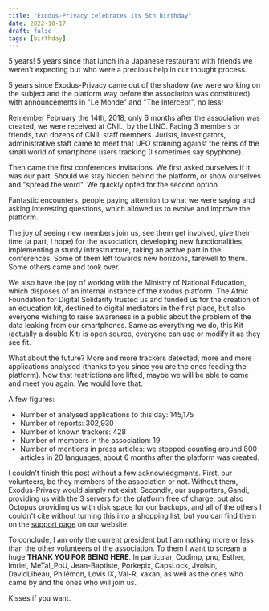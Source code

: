 ```yaml
---
title: "Exodus-Privacy celebrates its 5th birthday"
date: 2022-10-17
draft: false
tags: [birthday]
---
```


5 years! 5 years since that lunch in a Japanese restaurant with friends we weren't expecting but who were a precious help in our thought process.

5 years since Exodus-Privacy came out of the shadow (we were working on the subject and the platform way before the association was constituted) with announcements in "Le Monde" and "The Intercept", no less!

Remember February the 14th, 2018, only 6 months after the association was created, we were received at CNIL, by the LINC. Facing 3 members or friends, two dozens of CNIL staff members. Jurists, investigators, administrative staff came to meet that UFO straining against the reins of the small world of smartphone users tracking (I sometimes say spyphone).

Then came the first conferences invitations. We first asked ourselves if it was our part. Should we stay hidden behind the platform, or show ourselves and "spread the word". We quickly opted for the second option.

Fantastic encounters, people paying attention to what we were saying and asking interesting questions, which allowed us to evolve and improve the platform.

The joy of seeing new members join us, see them get involved, give their time (a part, I hope) for the association, developing new functionalities, implementing a sturdy infrastructure, taking an active part in the conferences. Some of them left towards new horizons, farewell to them. Some others came and took over.

We also have the joy of working with the Ministry of National Education, which disposes of an internal instance of the εxodus platform.
The Afnic Foundation for Digital Solidarity trusted us and funded us for the creation of an education kit, destined to digital mediators in the first place, but also everyone wishing to raise awareness in a public about the problem of the data leaking from our smartphones.
Same as everything we do, this Kit (actually a double Kit) is open source, everyone can use or modify it as they see fit.

What about the future? More and more trackers detected, more and more applications analysed (thanks to you since you are the ones feeding the platform). Now that restrictions are lifted, maybe we will be able to come and meet you again. We would love that.

A few figures:
  - Number of analysed applications to this day: 145,175
  - Number of reports: 302,930
  - Number of known trackers: 428
  - Number of members in the association: 19
  - Number of mentions in press articles: we stopped counting around 800 articles in 20 languages, about 6 months after the platform was created.

I couldn't finish this post without a few acknowledgments. First, our volunteers, be they members of the association or not. Without them, Exodus-Privacy would simply not exist. Secondly, our supporters, Gandi, providing us with the 3 servers for the platform free of charge, but also Octopus providing us with disk space for our backups, and all of the others I couldn't cite without turning this into a shopping list, but you can find them on the [support page](https://exodus-privacy.eu.org/en/page/supporters/) on our website.

To conclude, I am only the current president but I am nothing more or less than the other volunteers of the association. To them I want to scream a huge **THANK YOU FOR BEING HERE**. In particular, Codimp, pnu, Esther, Imriel, MeTal_PoU, Jean-Baptiste, Porkepix, CapsLock, Jvoisin, DavidLibeau, Philémon, Lovis IX, Val-R, xakan, as well as the ones who came by and the ones who will join us.

Kisses if you want.
